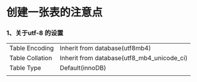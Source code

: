 # 创建一张表的注意点



### 1、关于utf-8 的设置

|                 |                                            |
| --------------- | ------------------------------------------ |
| Table Encoding  | Inherit from database(utf8mb4)             |
| Table Collation | Inherit from database(utf8_mb4_unicode_ci) |
| Table Type      | Default(innoDB)                            |
|                 |                                            |

